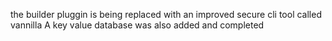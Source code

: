 the  builder  pluggin is  being replaced with  an improved  secure cli tool called  vannilla
A key  value  database  was also  added and completed 
